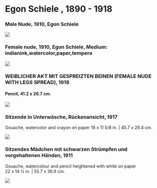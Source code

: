 # Egon Schiele , 1890 - 1918 

### Male Nude, 1910, Egon Schiele
<img src="https://64.media.tumblr.com/a81319c5bc0df1494aebebd9bf5c678f/739fe31c88900f7c-c3/s1280x1920/f3a37def35b5ef694fedaf05f841be096b8018d0.jpg">

### Female nude, 1910, Egon Schiele, Medium: indianink,watercolor,paper,tempera
<img src="https://64.media.tumblr.com/d13af0b0f94b6035f33ec584d620fab5/c504471afd3b3b5e-23/s400x600/319979b3a6982be8383629889500daf75109124b.jpg">

### WEIBLICHER AKT MIT GESPREIZTEN BEINEN (FEMALE NUDE WITH LEGS SPREAD), 1918
#### Pencil, 41.2 x 26.7 cm.
<img src="https://64.media.tumblr.com/af7cf3600cbcc1c75583d146fdb22987/tumblr_pxsimdPXNq1qcy73co1_1280.jpg">
  

### Sitzende in Unterwäsche, Rückenansicht, 1917  

Gouache, watercolor and crayon on paper 
18 x 11 5/8 in. | 45.7 x 29.4 cm.

<img src="https://64.media.tumblr.com/389a99e1e01e032946c9dbfb0e6b158e/745c1748ada59141-55/s2048x3072/166ddea082d34808d6eaa690bdcf8d9b1a440785.jpg">
  
### Sitzendes Mädchen mit schwarzen Strümpfen und vorgehaltenen Händen, 1911

Gouache, watercolour and pencil heightened with white on paper  
22 x 14 ½ in. | 55.7 x 36.9 cm.

<img src="https://64.media.tumblr.com/cd70302c526884d7c1d4a9cf7517c84b/23ddb0e9f0f7d7f9-50/s2048x3072/fa043770d40c8c6a4ad317e8dc2b43e66becb0fc.jpg">



